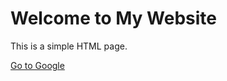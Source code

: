 <!DOCTYPE html>
<html lang="en">
<head>
    <meta charset="UTF-8">
    <meta name="viewport" content="width=device-width, initial-scale=1.0">
    <title>My Website</title>
</head>
<body>
    <h1>Welcome to My Website</h1>
    <p>This is a simple HTML page.</p>
    <a href="https://www.google.com" target="_blank">Go to Google</a>
</body>
</html>

